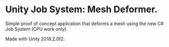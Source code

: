 # Unity Job System: Mesh Deformer.

Simple proof of concept application that deforms a mesh using the new C# Job System (CPU work only).

Made with Unity 2018.2.0f2.
